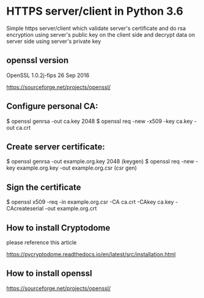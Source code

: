 # HTTPS server/client in Python 3.6
Simple https server/client which validate server's certificate and do rsa encryption using server's public key on the client side and decrypt data on server side using server's private key

## openssl version
OpenSSL 1.0.2j-fips  26 Sep 2016

https://sourceforge.net/projects/openssl/

## Configure personal CA:
$ openssl genrsa -out ca.key 2048
$ openssl req -new -x509 -key ca.key -out ca.crt

## Create server certificate:
$ openssl genrsa -out example.org.key 2048 (keygen)
$ openssl req -new -key example.org.key -out example.org.csr (csr gen)

## Sign the certificate
$ openssl x509 -req -in example.org.csr -CA ca.crt -CAkey ca.key -CAcreateserial -out example.org.crt

## How to install Cryptodome
please reference this article

https://pycryptodome.readthedocs.io/en/latest/src/installation.html

## How to install openssl 
https://sourceforge.net/projects/openssl/
